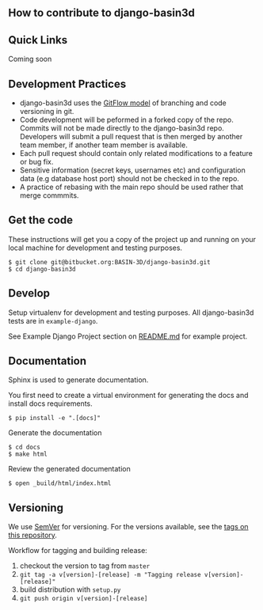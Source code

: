 ## How to contribute to django-basin3d

## Quick Links
Coming soon

## Development Practices
* django-basin3d uses the [GitFlow model](https://datasift.github.io/gitflow/IntroducingGitFlow.html) 
  of branching and code versioning in git. 
* Code development will be peformed in a forked copy of the repo. Commits will not be made directly to the django-basin3d repo.  Developers will submit a pull request that is then merged by another team member, if another team member is available.
* Each pull request should contain only related modifications to a feature or bug fix.  
* Sensitive information (secret keys, usernames etc) and configuration data (e.g database host port) should not be checked in to the repo.
* A practice of rebasing with the main repo should be used rather that merge commmits.  

## Get the code

These instructions will get you a copy of the project up and running on your local machine for 
development and testing purposes. 

    $ git clone git@bitbucket.org:BASIN-3D/django-basin3d.git
    $ cd django-basin3d

## Develop
Setup virtualenv for development and testing purposes. All django-basin3d tests
are in `example-django`. 

See Example Django Project section on [README.md](README.md) for example project.

## Documentation
Sphinx is used to generate documentation. 

You first need to create a virtual environment for generating the docs and install docs requirements.

    $ pip install -e ".[docs]"
    
Generate the documentation
   
    $ cd docs
    $ make html

Review the generated documentation

    $ open _build/html/index.html

## Versioning

We use [SemVer](http://semver.org/) for versioning. For the versions available, 
see the [tags on this repository](https://github.com/BASIN-3D/django-basin3d/tags). 

Workflow for tagging and building release:

1. checkout the version to tag from `master`
1. `git tag -a v[version]-[release] -m "Tagging release v[version]-[release]"`
1. build distribution with `setup.py`
1. `git push origin v[version]-[release]`


